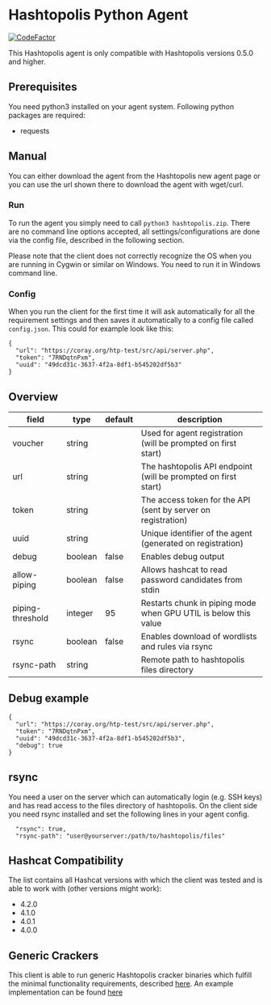 # Hashtopolis Python Agent

[![CodeFactor](https://www.codefactor.io/repository/github/s3inlc/hashtopolis-agent/badge)](https://www.codefactor.io/repository/github/s3inlc/hashtopolis-agent)

This Hashtopolis agent is only compatible with Hashtopolis versions 0.5.0 and higher.

## Prerequisites

You need python3 installed on your agent system. 
Following python packages are required:

* requests

## Manual

You can either download the agent from the Hashtopolis new agent page or you can use the url shown there to download the agent with 
wget/curl.

### Run

To run the agent you simply need to call `python3 hashtopolis.zip`. There are no command line options accepted, all 
settings/configurations are done via the config file, described in the following section.

Please note that the client does not correctly recognize the OS when you are running in Cygwin or similar on Windows. You need to run it in Windows command line.

### Config

When you run the client for the first time it will ask automatically for all the requirement settings and then saves it automatically to a config file called `config.json`. This could for example look like this:

```
{
  "url": "https://coray.org/htp-test/src/api/server.php", 
  "token": "7RNDqtnPxm", 
  "uuid": "49dcd31c-3637-4f2a-8df1-b545202df5b3"
}
```

## Overview

| field            | type    | default | description                                                     |
|------------------|---------|---------|-----------------------------------------------------------------|
| voucher          | string  |         | Used for agent registration (will be prompted on first start)   |
| url              | string  |         | The hashtopolis API endpoint (will be prompted on first start)  |
| token            | string  |         | The access token for the API (sent by server on registration)   |
| uuid             | string  |         | Unique identifier of the agent (generated on registration)      |
| debug            | boolean | false   | Enables debug output                                            |
| allow-piping     | boolean | false   | Allows hashcat to read password candidates from stdin           |
| piping-threshold | integer | 95      | Restarts chunk in piping mode when GPU UTIL is below this value |
| rsync            | boolean | false   | Enables download of wordlists and rules via rsync               |
| rsync-path       | string  |         | Remote path to hashtopolis files directory                      |

## Debug example

```
{
  "url": "https://coray.org/htp-test/src/api/server.php", 
  "token": "7RNDqtnPxm",
  "uuid": "49dcd31c-3637-4f2a-8df1-b545202df5b3",
  "debug": true
}
```

## rsync

You need a user on the server which can automatically login (e.g. SSH keys) and has read access to the files directory of hashtopolis. On the client side you need rsync installed and set the following lines in your agent config.

```
  "rsync": true,
  "rsync-path": "user@yourserver:/path/to/hashtopolis/files"
```

## Hashcat Compatibility

The list contains all Hashcat versions with which the client was tested and is able to work with (other versions might work):

* 4.2.0
* 4.1.0
* 4.0.1
* 4.0.0

## Generic Crackers

This client is able to run generic Hashtopolis cracker binaries which fulfill the minimal functionality requirements, described [here](https://github.com/s3inlc/hashtopolis/tree/master/doc/README.md). An example implementation can be found [here](https://github.com/s3inlc/hashtopolis-generic-cracker)
